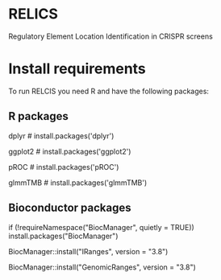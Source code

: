 # RELICS
Regulatory Element Location Identification  in CRISPR screens


# Install requirements
To run RELCIS you need R and have the following packages:
## R packages
dplyr # install.packages('dplyr')

ggplot2 # install.packages('ggplot2')

pROC # install.packages('pROC')

glmmTMB # install.packages('glmmTMB')

## Bioconductor packages
if (!requireNamespace("BiocManager", quietly = TRUE))
    install.packages("BiocManager")
    
BiocManager::install("IRanges", version = "3.8")

BiocManager::install("GenomicRanges", version = "3.8")


